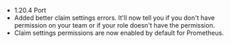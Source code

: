 - 1.20.4 Port
- Added better claim settings errors. It'll now tell you if you don't have permission
on your team or if your role doesn't have the permission.
- Claim settings permissions are now enabled by default for Prometheus.